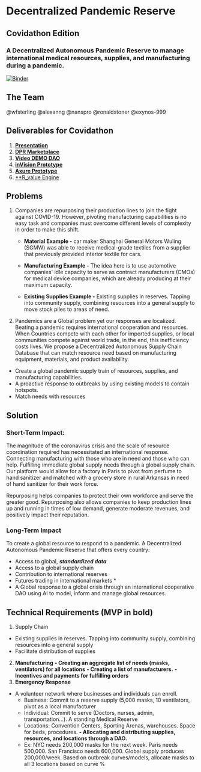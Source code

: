# Decentralized Pandemic Reserve
## Covidathon Edition
### A Decentralized Autonomous Pandemic Reserve to manage international medical resources, supplies, and manufacturing during a pandemic. 

[![Binder](https://mybinder.org/badge_logo.svg)](https://mybinder.org/v2/gh/indigotheory/decentralized-pandemic-reserve/covidathon)



## The Team
@wfsterling
@alexanng
@nanspro
@ronaldstoner
@exynos-999

## Deliverables for Covidathon
1. [**Presentation**](https://github.com/indigotheory/decentralized-pandemic-reserve/blob/covidathon/DPR-COVIDathon.pdf)
2. [**DPR Marketplace**](https://github.com/indigotheory/DPR-MarketPlace)
2. [**Video DEMO DAO**](https://youtu.be/radLIseCuHY)
3. [**inVision Prototype**](https://indigotheory.invisionapp.com/overview/DPR-ck9rffjvz07hd01076jheelpn/screens?v=bujilqen8m8ARyhPKOr5%2FQ%3D%3D&linkshare=urlcopied)
4. [**Axure Prototype**](https://e2us1r.axshare.com)
5. [**R_value Engine](https://github.com/indigotheory/decentralized-pandemic-reserve/blob/master/engine/Readme.md)

## Problems
1. Companies are repurposing their production lines to join the fight against COVID-19. However, pivoting manufacturing capabilities is no easy task and companies must overcome different levels of complexity in order to make this shift. 

   - **Material Example -** car maker Shanghai General Motors Wuling (SGMW) was able to receive medical-grade textiles from a supplier that previously provided interior textile for cars.

   - **Manufacturing Example -** The idea here is to use automotive companies' idle capacity to serve as contract manufacturers (CMOs) for medical device companies, which are already producing at their maximum capacity.

   - **Existing Supplies Example -** Existing supplies in reserves. Tapping into community supply, combining resources into a general supply to move stock piles to areas of need. 

2. Pandemics are a Global problem yet our responses are localized. Beating a pandemic requires international cooperation and resources. When Countries compete with each other for imported supplies, or local communities compete against world trade, in the end, this inefficiency costs lives. We propose a Decentralized Autonomous Supply Chain Database that can match resource need based on manufacturing equipment, materials, and product availability. 

  - Create a global pandemic supply train of resources, supplies, and manufacturing capabilities.
  - A proactive response to outbreaks by using existing models to contain hotspots.
  - Match needs with resources

## Solution
### Short-Term Impact:
The magnitude of the coronavirus crisis and the scale of resource coordination required has necessitated an international response. Connecting manufacturing with those who are in need and those who can help. Fulfilling immediate global supply needs through a global supply chain. Our platform would allow for a factory in Paris to pivot from perfume to hand sanitizer and matched with a grocery store in rural Arkansas in need of hand sanitizer for their work force. 

Repurposing helps companies to protect their own workforce and serve the greater good. Repurposing also allows companies to keep production lines up and running in times of low demand, generate moderate revenues, and positively impact their reputation.

### Long-Term Impact
To create a global resource to respond to a pandemic. A Decentralized Autonomous Pandemic Reserve that offers every country:

  - Access to global, _**standardized data**_
  - Access to a global supply chain
  - Contribution to international reserves
  - Futures trading in international markets *
  - A Global response to a global crisis through an international cooperative DAO using AI to model, inform and manage global resources.


## Technical Requirements (MVP in bold)
1. Supply Chain
  - Existing supplies in reserves. Tapping into community supply, combining resources into a general supply
  - Facilitate distribution of supplies
2. **Manufacturing**
  **- Creating an aggregate  list of needs (masks, ventilators) for all locations**
  **- Creating a list of manufacturers.**
  **- Incentives and payments for fulfilling orders**
3. **Emergency Response**
  - A volunteer network where businesses and individuals can enroll.
    - Business: Commit to a reserve supply (5,000 masks, 10 ventilators, pivot as a local manufacturer
    - Individual: Commit to serve (Doctors, nurses, admin, transportation…). A standing Medical Reserve
    - Locations: Convention Centers, Sporting Arenas, warehouses. Space for beds, procedures. 
  **- Allocating and distributing supplies, resources, and locations through a DAO.**
    - Ex: NYC needs 200,000 masks for the next week. Paris needs 500,000. San Francisco needs 600,000. Global supply produces 200,000/week. Based on outbreak curves/models, allocate masks to all 3 locations based on curve %




